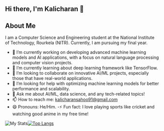 ## Hi there, I'm Kalicharan 👋
 ## About Me
 I am a Computer Science and Engineering student at the National Institute of Technology, Rourkela (NITR). Currently, I am pursuing my final year.
- 🔭 I’m currently working on developing advanced machine learning models and AI applications, with a focus on natural language processing and computer vision projects.
 - 🌱 I’m currently learning about deep learning framework like TensorFlow.
 - 👯 I’m looking to collaborate on innovative AI/ML projects, especially those that have real-world applications.
 - 🤔 I’m looking for help with optimizing machine learning models for better performance and scalability.
 - 💬 Ask me about AI/ML, data science, and any tech-related topics!
 - 📫 How to reach me: [
 kalicharansahoo91@gmail.com](mailto:kalicharansahoo91@gmail.com)
 - 😄 Pronouns: He/Him.
 -⚡ Fun fact: I love playing sports like cricket and watching good anime in my free time!

<img alt="My Stats" src="https://github-readme-stats.vercel.app/api?username=Kali414&show_icons=true&theme=cobalt"/>[![Top Langs](https://github-readme-stats.vercel.app/api/top-langs/?username=Kali414&layout=donut&theme=cobalt)](https://github.com/Kali414/github-readme-stats)
